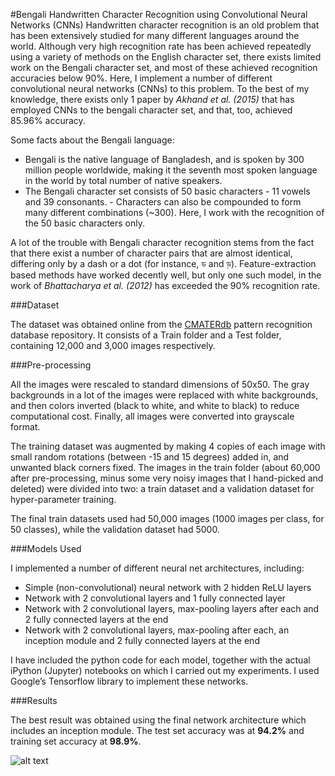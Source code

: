 #Bengali Handwritten Character Recognition using Convolutional Neural Networks (CNNs)
Handwritten character recognition is an old problem that has been extensively studied for many different languages around the world. Although very high recognition rate has been achieved repeatedly using a variety of methods on the English character set, there exists limited work on the Bengali character set, and most of these achieved recognition accuracies below 90%. Here, I implement a number of different convolutional neural networks (CNNs) to this problem. To the best of my knowledge, there exists only 1 paper by *Akhand et al. (2015)* that has employed CNNs to the bengali character set, and that, too, achieved 85.96% accuracy.

Some facts about the Bengali language:

- Bengali is the native language of Bangladesh, and is spoken by 300 million people worldwide, making it the seventh most spoken language in the world by total number of native speakers. 
- The Bengali character set consists of 50 basic characters - 11 vowels and 39 consonants. - Characters can also be compounded to form many different combinations (~300). Here, I work with the recognition of the 50 basic characters only.

A lot of the trouble with Bengali character recognition stems from the fact that there exist a number of character pairs that are almost identical, differing only by a dash or a dot (for instance, ড and ড়). Feature-extraction based methods have worked decently well, but only one such model, in the work of *Bhattacharya et al. (2012)* has exceeded the 90% recognition rate.

###Dataset

The dataset was obtained online from the [CMATERdb](https://www.dropbox.com/s/55bhfr3ycvsewsi/CMATERdb%203.1.2.rar) pattern recognition database repository. It consists of a Train folder and a Test folder, containing 12,000 and 3,000 images respectively.

###Pre-processing

All the images were rescaled to standard dimensions of 50x50. The gray backgrounds in a lot of the images were replaced with white backgrounds, and then colors inverted (black to white, and white to black) to reduce computational cost. Finally, all images were converted into grayscale format.

The training dataset was augmented by making 4 copies of each image with small random rotations (between -15 and 15 degrees) added in, and unwanted black corners fixed. The images in the train folder (about 60,000 after pre-processing, minus some very noisy images that I hand-picked and deleted) were divided into two: a train dataset and a validation dataset for hyper-parameter training.

The final train datasets used had 50,000 images (1000 images per class, for 50 classes), while the validation dataset had 5000.

###Models Used

I implemented a number of different neural net architectures, including:
- Simple (non-convolutional) neural network with 2 hidden ReLU layers
- Network with 2 convolutional layers and 1 fully connected layer
- Network with 2 convolutional layers, max-pooling layers after each and 2 fully connected layers at the end
- Network with 2 convolutional layers, max-pooling after each, an inception module and 2 fully connected layers at the end

I have included the python code for each model, together with the actual iPython (Jupyter) notebooks on which I carried out my experiments. I used Google’s Tensorflow library to implement these networks.

###Results

The best result was obtained using the final network architecture which includes an inception module. The test set accuracy was at **94.2%** and training set accuracy at **98.9%**.

![alt text](https://github.com/dibyatanoy/Bengali-Handwritten-Character-Recognition-Using-Convolutional-Neural-Networks/blob/master/result_screenshots/Conv_nets_inception.png)